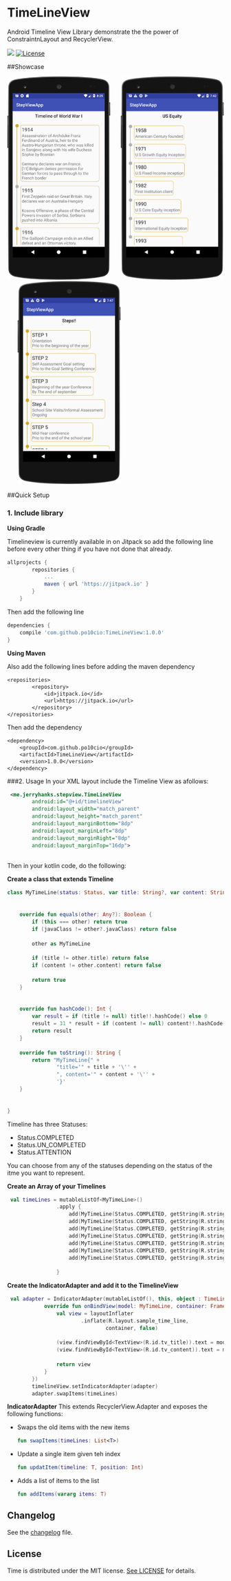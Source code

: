 # TimeLineView 
Android Timeline View Library demonstrate the the power of ConstraintnLayout and RecyclerView.



[![](https://jitpack.io/v/po10cio/TimeLineView.svg)](https://jitpack.io/#po10cio/TimeLineView)
[![License](https://img.shields.io/badge/License-MIT-blue.svg)](https://github.com/po10cio/TimeLineView/blob/master/LICENSE.md) 


##Showcase


<img src="sc/sc1.png" alt="ExampleMain" width="240">&nbsp;&nbsp;&nbsp;&nbsp;&nbsp;
<img src="sc/sc2.png" alt="ExampleMain" width="240">&nbsp;&nbsp;&nbsp;&nbsp;&nbsp;
<img src="sc/sc3.png" alt="ExampleMain" width="240">


##Quick Setup
### 1. Include library

**Using Gradle**

Timelineview is currently available in on Jitpack so add the following line before every other thing if you have not done that already.

```gradle
allprojects {
		repositories {
			...
			maven { url 'https://jitpack.io' }
		}
	}
```
	
Then add the following line 

``` gradle
dependencies {
    compile 'com.github.po10cio:TimeLineView:1.0.0'
}
```

**Using Maven**

Also add the following lines before adding the maven dependency

```maven
<repositories>
		<repository>
		    <id>jitpack.io</id>
		    <url>https://jitpack.io</url>
		</repository>
</repositories>
```
Then add the dependency

``` maven
<dependency>
	<groupId>com.github.po10cio</groupId>
	<artifactId>TimeLineView</artifactId>
	<version>1.0.0</version>
</dependency>
```

###2. Usage
In your XML layout include the Timeline View as afollows:

```xml
 <me.jerryhanks.stepview.TimeLineView
        android:id="@+id/timelineView"
        android:layout_width="match_parent"
        android:layout_height="match_parent"
        android:layout_marginBottom="8dp"
        android:layout_marginLeft="8dp"
        android:layout_marginRight="8dp"
        android:layout_marginTop="16dp">
        
```
Then in your kotlin code, do the following:
 
 **Create a class that extends Timeline**
 
```kotlin
class MyTimeLine(status: Status, var title: String?, var content: String?) : TimeLine(status) {


    override fun equals(other: Any?): Boolean {
        if (this === other) return true
        if (javaClass != other?.javaClass) return false

        other as MyTimeLine

        if (title != other.title) return false
        if (content != other.content) return false

        return true
    }


    override fun hashCode(): Int {
        var result = if (title != null) title!!.hashCode() else 0
        result = 31 * result + if (content != null) content!!.hashCode() else 0
        return result
    }

    override fun toString(): String {
        return "MyTimeLine{" +
                "title='" + title + '\'' +
                ", content='" + content + '\'' +
                '}'
    }


}
```
  
  
Timeline has three Statuses:

- Status.COMPLETED
- Status.UN_COMPLETED
- Status.ATTENTION

You can choose from any of the  statuses depending on the status of the itme you want to represent.

**Create an Array of your Timelines**

```kotlin
 val timeLines = mutableListOf<MyTimeLine>()
                .apply {
                    add(MyTimeLine(Status.COMPLETED, getString(R.string.s_title_1), getString(R.string.s_content_1)))
                    add(MyTimeLine(Status.COMPLETED, getString(R.string.s_title_2), getString(R.string.s_content_2)))
                    add(MyTimeLine(Status.COMPLETED, getString(R.string.s_title_3), getString(R.string.s_content_3)))
                    add(MyTimeLine(Status.COMPLETED, getString(R.string.s_title_4), getString(R.string.s_content_4)))
                    add(MyTimeLine(Status.COMPLETED, getString(R.string.s_title_5), getString(R.string.s_content_5)))
                    add(MyTimeLine(Status.COMPLETED, getString(R.string.s_title_6), getString(R.string.s_content_6)))
                    add(MyTimeLine(Status.COMPLETED, getString(R.string.s_title_7), getString(R.string.s_content_7)))

                }


```

**Create the IndicatorAdapter and add it to the TimelineView**

```kotlin
 val adapter = IndicatorAdapter(mutableListOf(), this, object : TimeLineViewCallback<MyTimeLine> {
            override fun onBindView(model: MyTimeLine, container: FrameLayout, position: Int): View {
                val view = layoutInflater
                        .inflate(R.layout.sample_time_line,
                                container, false)

                (view.findViewById<TextView>(R.id.tv_title)).text = model.title
                (view.findViewById<TextView>(R.id.tv_content)).text = model.content

                return view
            }
        })
        timelineView.setIndicatorAdapter(adapter)
        adapter.swapItems(timeLines)
```
**IndicatorAdapter**
This extends RecyclerView.Adapter and exposes the following functions:

- Swaps the old items with the new items

	```kotlin
	fun swapItems(timeLines: List<T>)
	```
- Update a single item given teh index

	```kotlin
	fun updatItem(timeline: T, position: Int) 
	```
- Adds a list of items to the list
	
	```kotlin
	fun addItems(vararg items: T)
	```
	
	
## Changelog

See the [changelog](/CHANGELOG.md) file.


## License

Time is distributed under the MIT license. [See LICENSE](https://github.com/po10cio/TimeLineView/blob/master/LICENSE.md) for details.